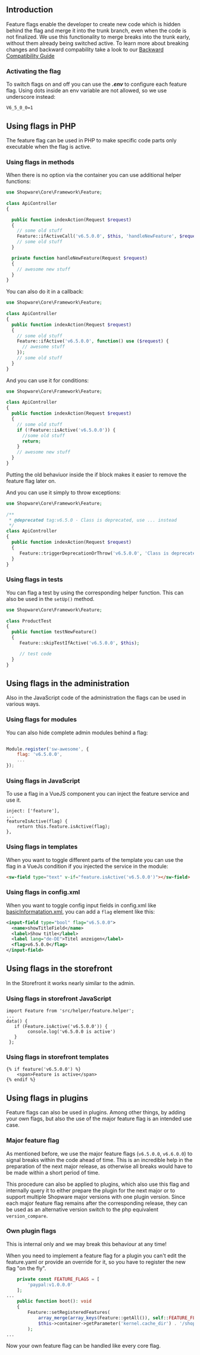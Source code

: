 ## Introduction
Feature flags enable the developer to create new code which is hidden behind the flag and merge it into the trunk branch, even when the code is not finalized.
We use this functionality to merge breaks into the trunk early, without them already being switched active. To learn more about breaking changes and backward compability take a look to our [Backward Compatibility Guide](https://developer.shopware.com/docs/resources/guidelines/code/backward-compatibility.html)

### Activating the flag
To switch flags on and off you can use the ***.env*** to configure each feature flag. Using dots inside an env variable are not allowed, so we use underscore instead:
```
V6_5_0_0=1
```

## Using flags in PHP
The feature flag can be used in PHP to make specific code parts only executable when the flag is active.

### Using flags in methods
When there is no option via the container you can use additional helper functions:
```php
use Shopware\Core\Framework\Feature;
 
class ApiController
{

  public function indexAction(Request $request)
  {
    // some old stuff
    Feature::ifActiveCall('v6.5.0.0', $this, 'handleNewFeature', $request);
    // some old stuff
  }

  private function handleNewFeature(Request $request)
  {
    // awesome new stuff
  }
}
```

You can also do it in a callback:
```php
use Shopware\Core\Framework\Feature;
 
class ApiController
{
  public function indexAction(Request $request)
  {
    // some old stuff
    Feature::ifActive('v6.5.0.0', function() use ($request) {
      // awesome stuff
    });
    // some old stuff
  }
}
```

And you can use it for conditions:
```php
use Shopware\Core\Framework\Feature;
 
class ApiController
{
  public function indexAction(Request $request)
  {
    // some old stuff
    if (!Feature::isActive('v6.5.0.0')) {
      //some old stuff
      return;
    }
    // awesome new stuff
  }
}
```
Putting the old behaviuor inside the if block makes it easier to remove the feature flag later on.

And you can use it simply to throw exceptions:
```php
use Shopware\Core\Framework\Feature;
 
/**
 * @deprecated tag:v6.5.0 - Class is deprecated, use ... instead
 */
class ApiController
{
  public function indexAction(Request $request)
  {
     Feature::triggerDeprecationOrThrow('v6.5.0.0', 'Class is deprecated, use ... instead');
  }
}
```

### Using flags in tests
You can flag a test by using the corresponding helper function. This can also be used in the `setUp()` method.
```php
use Shopware\Core\Framework\Feature;
 
class ProductTest
{
  public function testNewFeature() 
  {
     Feature::skipTestIfActive('v6.5.0.0', $this);

     // test code
  }
}
```

## Using flags in the administration
Also in the JavaScript code of the administration the flags can be used in various ways.

### Using flags for modules
You can also hide complete admin modules behind a flag:
```javascript
 
Module.register('sw-awesome', {
    flag: 'v6.5.0.0',
    ...
});
```

### Using flags in JavaScript
To use a flag in a VueJS component you can inject the feature service and use it.

```
inject: ['feature'],
...
featureIsActive(flag) {
    return this.feature.isActive(flag);
},
```

### Using flags in templates
When you want to toggle different parts of the template you can use the flag in a VueJs condition if you injected the service in the module:
```html
<sw-field type="text" v-if="feature.isActive('v6.5.0.0')"></sw-field>
```

### Using flags in config.xml

When you want to toggle config input fields in config.xml like [basicInformatation.xml](https://gitlab.shopware.com/shopware/6/product/platform/-/blob/trunk/src/Core/System/Resources/config/basicInformation.xml), you can add a `flag` element like this:

```xml
<input-field type="bool" flag="v6.5.0.0">
  <name>showTitleField</name>
  <label>Show title</label>
  <label lang="de-DE">Titel anzeigen</label>
  <flag>v6.5.0.0</flag>
</input-field>
```

## Using flags in the storefront
In the Storefront it works nearly similar to the admin.

### Using flags in storefront JavaScript
```
import Feature from 'src/helper/feature.helper';
...
data() {
   if (Feature.isActive('v6.5.0.0')) {
        console.log('v6.5.0.0 is active')
   }
 };
```

### Using flags in storefront templates
```
{% if feature('v6.5.0.0') %}
    <span>Feature is active</span>
{% endif %}
```


## Using flags in plugins
Feature flags can also be used in plugins. Among other things, by adding your own flags, but also the use of the major feature flag is an intended use case.

### Major feature flag
As mentioned before, we use the major feature flags (`v6.5.0.0`, `v6.6.0.0`) to signal breaks within the code ahead of time. This is an incredible help in the preparation of the next major release, as otherwise all breaks would have to be made within a short period of time.

This procedure can also be applied to plugins, which also use this flag and internally query it to either prepare the plugin for the next major or to support multiple Shopware major versions with one plugin version. Since each major feature flag remains after the corresponding release, they can be used as an alternative version switch to the php equivalent `version_compare`.

### Own plugin flags
<alert-box type="warning">This is internal only and we may break this behaviour at any time!</alert-box>

When you need to implement a feature flag for a plugin you can't edit the feature.yaml or provide an override for it,
so you have to register the new flag "on the fly".
```php
    private const FEATURE_FLAGS = [
        'paypal:v1.0.0.0'
    ];
...
    public function boot(): void
    {
        Feature::setRegisteredFeatures(
            array_merge(array_keys(Feature::getAll()), self::FEATURE_FLAGS),
            $this->container->getParameter('kernel.cache_dir') . '/shopware_features.php'
        );
...
```

Now your own feature flag can be handled like every core flag.
